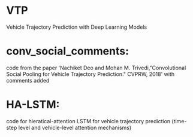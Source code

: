 # VTP
Vehicle Trajectory Prediction with Deep Learning Models

# conv_social_comments: 
code from the paper 'Nachiket Deo and Mohan M. Trivedi,"Convolutional Social Pooling for Vehicle Trajectory Prediction." CVPRW, 2018' with comments added

# HA-LSTM:
code for hieratical-attention LSTM for vehicle trajectory prediction (time-step level and vehicle-level attention mechanisms)


